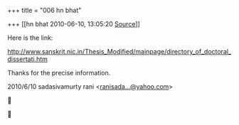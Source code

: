 +++
title = "006 hn bhat"

+++
[[hn bhat	2010-06-10, 13:05:20 [Source](https://groups.google.com/g/bvparishat/c/Rjgf5_8qoUs)]]



Here is the link:

  

<http://www.sanskrit.nic.in/Thesis_Modified/mainpage/directory_of_doctoral_dissertati.htm>

  

Thanks for the precise information.  
  

2010/6/10 sadasivamurty rani \<[ranisada...@yahoo.com]()\>





